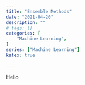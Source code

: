 ```yaml
---
title: "Ensemble Methods"
date: "2021-04-20"
description: ""
# tags: []
categories: [
    "Machine Learning",
]
series: ["Machine Learning"]
katex: true

---
```




Hello